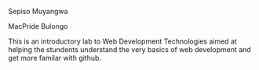 Sepiso Muyangwa

MacPride Bulongo

This is an introductory lab to Web Development Technologies aimed at helping  the stundents understand the very basics of web development and get more familar with github. 
